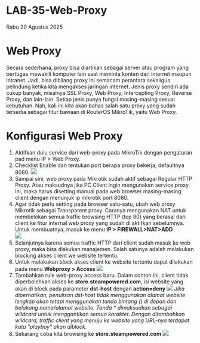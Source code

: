 # LAB-35-Web-Proxy
Rabu 20 Agustus 2025
  
# Web Proxy  
  Secara sederhana, proxy bisa diartikan sebagai server atau program yang bertugas mewakili komputer lain saat meminta konten dari internet maupun intranet. Jadi, bisa dibilang proxy ini semacam perantara sekaligus pelindung ketika kita mengakses jaringan internet. Jenis proxy sendiri ada cukup banyak, misalnya SSL Proxy, Web Proxy, Intercepting Proxy, Reverse Proxy, dan lain-lain. Setiap jenis punya fungsi masing-masing sesuai kebutuhan. Nah, kali ini kita akan bahas salah satu proxy yang sudah tersedia sebagai fitur bawaan di RouterOS MikroTik, yaitu Web Proxy.  

# Konfigurasi Web Proxy
  1. Aktifkan dulu service dari web-proxy pada MikroTik dengan pengaturan pad menu IP > Web Proxy.
  2. Checklist Enable dan tentukan port berapa proxy bekerja, defaultnya 8080.
  ![](IMAGES/)
  3. Sampai sini, web proxy pada Mikrotik sudah aktif sebagai Regular HTTP Proxy. Atau maksudnya jika PC Client ingin mengunakan service proxy ini, maka harus disetting manual pada web browser masing-masing client dengan menunjuk ip mikrotik port 8080.
  4. Agar tidak perlu setting pada browser satu-satu, ubah web proxy Mikrotik sebagai Transparent proxy. Caranya mengunakan NAT untuk membelokan semua traffic browsing HTTP (tcp 80) yang berasal dari client ke fitur internal web proxy yang sudah di aktifkan sebelumnya. Untuk membuatnya, masuk ke menu **IP > FIREWALL>NAT>ADD**  
  ![](IMAGES/)    
  5. Selanjutnya karena semua traffic HTTP dari client sudah masuk ke web proxy, maka bisa diakukan manajemen. Salah satunya adalah melakukan blocking akses client we website tertentu.  
  6. Untuk melakukan block akses client ke website tertentu dapat dilakukan pada menu **Webproxy > Access**
  ![](IMAGES/)
  7. Tambahkan rule web-proxy access baru. Dalam contoh ini, client tidak diperbolehkan akses ke **store.steampowered.com**, isi website yang akan di block pada parameter **dst-host** dengan **action=deny**
  ![](IMAGES/)
*Jika  diperhatikan, penulisan dst-host tidak menggunakan alamat website lengkap akan tetapi menggunakan tanda bintang (*) *di depan dan belakang nama/alamat website. Tanda * dimaksudkan sebagai wildcard untuk menggantikan semua karakter. Dengan ditambahkan wildcard, traffic client yang menuju ke website yang URL-nya terdapat kata "playboy" akan diblock.*
  8. Sekarang coba kita browsing ke **store.steampowered.com**
  ![](IMAGES/)  
